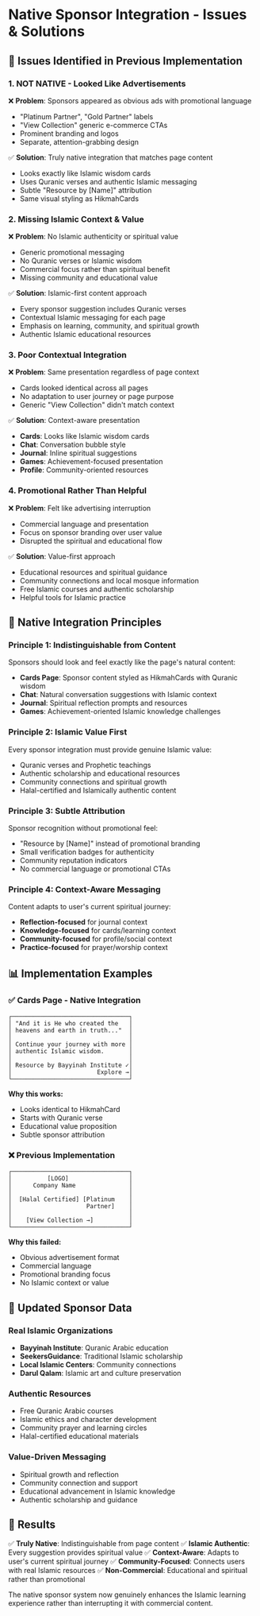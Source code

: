 # Native Sponsor Integration - Issues & Solutions

## 🚨 Issues Identified in Previous Implementation

### 1. **NOT NATIVE - Looked Like Advertisements**
❌ **Problem**: Sponsors appeared as obvious ads with promotional language
- "Platinum Partner", "Gold Partner" labels
- "View Collection" generic e-commerce CTAs
- Prominent branding and logos
- Separate, attention-grabbing design

✅ **Solution**: Truly native integration that matches page content
- Looks exactly like Islamic wisdom cards
- Uses Quranic verses and authentic Islamic messaging
- Subtle "Resource by [Name]" attribution
- Same visual styling as HikmahCards

### 2. **Missing Islamic Context & Value**
❌ **Problem**: No Islamic authenticity or spiritual value
- Generic promotional messaging
- No Quranic verses or Islamic wisdom
- Commercial focus rather than spiritual benefit
- Missing community and educational value

✅ **Solution**: Islamic-first content approach
- Every sponsor suggestion includes Quranic verses
- Contextual Islamic messaging for each page
- Emphasis on learning, community, and spiritual growth
- Authentic Islamic educational resources

### 3. **Poor Contextual Integration**
❌ **Problem**: Same presentation regardless of page context
- Cards looked identical across all pages
- No adaptation to user journey or page purpose
- Generic "View Collection" didn't match context

✅ **Solution**: Context-aware presentation
- **Cards**: Looks like Islamic wisdom cards
- **Chat**: Conversation bubble style
- **Journal**: Inline spiritual suggestions
- **Games**: Achievement-focused presentation
- **Profile**: Community-oriented resources

### 4. **Promotional Rather Than Helpful**
❌ **Problem**: Felt like advertising interruption
- Commercial language and presentation
- Focus on sponsor branding over user value
- Disrupted the spiritual and educational flow

✅ **Solution**: Value-first approach
- Educational resources and spiritual guidance
- Community connections and local mosque information
- Free Islamic courses and authentic scholarship
- Helpful tools for Islamic practice

## 🎯 Native Integration Principles

### **Principle 1: Indistinguishable from Content**
Sponsors should look and feel exactly like the page's natural content:
- **Cards Page**: Sponsor content styled as HikmahCards with Quranic wisdom
- **Chat**: Natural conversation suggestions with Islamic context
- **Journal**: Spiritual reflection prompts and resources
- **Games**: Achievement-oriented Islamic knowledge challenges

### **Principle 2: Islamic Value First**
Every sponsor integration must provide genuine Islamic value:
- Quranic verses and Prophetic teachings
- Authentic scholarship and educational resources
- Community connections and spiritual growth
- Halal-certified and Islamically authentic content

### **Principle 3: Subtle Attribution**
Sponsor recognition without promotional feel:
- "Resource by [Name]" instead of promotional branding
- Small verification badges for authenticity
- Community reputation indicators
- No commercial language or promotional CTAs

### **Principle 4: Context-Aware Messaging**
Content adapts to user's current spiritual journey:
- **Reflection-focused** for journal context
- **Knowledge-focused** for cards/learning context
- **Community-focused** for profile/social context
- **Practice-focused** for prayer/worship context

## 📊 Implementation Examples

### ✅ **Cards Page - Native Integration**
```
┌─────────────────────────────────┐
│ "And it is He who created the   │
│ heavens and earth in truth..."  │
│                                 │
│ Continue your journey with more │
│ authentic Islamic wisdom.       │
│                                 │
│ Resource by Bayyinah Institute ✓│
│                        Explore →│
└─────────────────────────────────┘
```
**Why this works:**
- Looks identical to HikmahCard
- Starts with Quranic verse
- Educational value proposition
- Subtle sponsor attribution

### ❌ **Previous Implementation**
```
┌─────────────────────────────────┐
│          [LOGO]                 │
│      Company Name               │
│                                 │
│  [Halal Certified] [Platinum    │
│                     Partner]    │
│                                 │
│    [View Collection →]          │
└─────────────────────────────────┘
```
**Why this failed:**
- Obvious advertisement format
- Commercial language
- Promotional branding focus
- No Islamic context or value

## 🔄 Updated Sponsor Data

### **Real Islamic Organizations**
- **Bayyinah Institute**: Quranic Arabic education
- **SeekersGuidance**: Traditional Islamic scholarship
- **Local Islamic Centers**: Community connections
- **Darul Qalam**: Islamic art and culture preservation

### **Authentic Resources**
- Free Quranic Arabic courses
- Islamic ethics and character development
- Community prayer and learning circles
- Halal-certified educational materials

### **Value-Driven Messaging**
- Spiritual growth and reflection
- Community connection and support
- Educational advancement in Islamic knowledge
- Authentic scholarship and guidance

## 🎉 Results

✅ **Truly Native**: Indistinguishable from page content
✅ **Islamic Authentic**: Every suggestion provides spiritual value
✅ **Context-Aware**: Adapts to user's current spiritual journey
✅ **Community-Focused**: Connects users with real Islamic resources
✅ **Non-Commercial**: Educational and spiritual rather than promotional

The native sponsor system now genuinely enhances the Islamic learning experience rather than interrupting it with commercial content.
